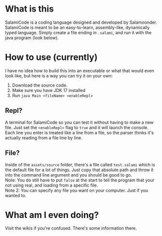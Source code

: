 # What is this
SalamiCode is a coding language designed and developed by Salamoonder. SalamiCode is meant to be an easy-to-learn, assembly-like, dynamically typed language.
Simply create a file ending in `.salami`, and run it with the java program (look below).

# How to use (currently)
I have no idea how to build this into an executable or what that would even look like, but here is a way you can try it on your own:
1. Download the source code.
2. Make sure you have JDK 17 installed
3. Run `java Main <fileName> <enableRepl>`

## Repl?
A terminal for SalamiCode so you can test it without having to make a new file. Just set the `<enableRepl>` flag to `true` and it will launch the console. Each line you enter is treated like a line from a file, so the parser thinks it's actually reading from a file line by line.

## File?

Inside of the `assets/source` folder, there's a file called `test.salami` which is the default file for a lot of things. Just copy that absolute path and throw it into the command line argument and you should be good to go.  
Note: You do still have to put `false` at the start to tell the program that your not using real, and loading from a specific file.  
Note 2: You can specify any file you want on your computer. Just if you wanted to.

# What am I even doing?
Visit the wikis if you're confused. There's some information there.

